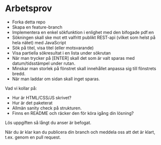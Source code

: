 # Arbetsprov

- Forka detta repo
- Skapa en feature-branch
- Implementera en enkel sökfunktion i enlighet med den bifogade pdf:en
- Sökningen skall ske mot ett valfritt publikt REST-api (vilket som helst på hela nätet) med JavaScript
- Sök på titel, visa titel (eller motsvarande)
- Visa partiella sökresultat i en lista under sökrutan
- När man trycker på [ENTER] skall det som är valt sparas med datum/tidsstämpel under rutan.
- Minskar man storlek på fönstret skall innehållet anpassa sig till fönstrets bredd.
- När man laddar om sidan skall inget sparas.

Vad vi kollar på:

- Hur är HTML/CSS/JS skrivet?
- Hur är det paketerat
- Allmän sanity check på strukturen.
- Finns en README och räcker den för köra igång din lösning?

Lös uppgiften så långt du anser är befogat.

När du är klar kan du publicera din branch och meddela oss att det är klart, t.ex. genom en pull request.
